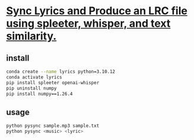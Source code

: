 # [Sync Lyrics and Produce an LRC file using spleeter, whisper, and text similarity.](https://github.com/feliks720/Lyrics-synchronizer)

## install

```sh
conda create --name lyrics python=3.10.12
conda activate lyrics
pip install spleeter openai-whisper
pip uninstall numpy
pip install numpy==1.26.4
```

## usage

```sh
python pysync sample.mp3 sample.txt
python pysync <music> <lyric>
```
